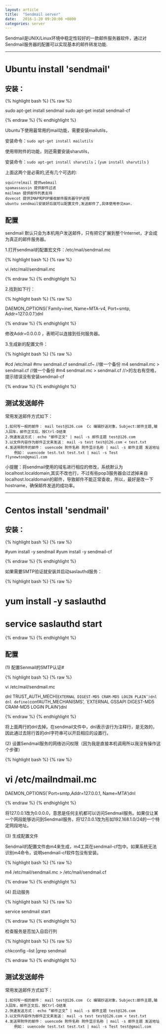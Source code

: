 ```yaml
---
layout: article
title:  "Sendmail server"
date:   2016-1-20 09:20:00 +0800
categories: server
---
```


Sendmail是UNIX/Linux环境中稳定性较好的一款邮件服务器软件，通过对Sendmail服务器的配置可以实现基本的邮件转发功能.

----------

# Ubuntu install 'sendmail' #

## 安装： ##

{% highlight bash %}
{% raw %}

sudo apt-get install sendmail
sudo apt-get install sendmail-cf

{% endraw %}
{% endhighlight %}

Ubuntu下使用最常用的mail功能，需要安装mailutils，

安装命令：`sudo apt-get install mailutils`

使用带附件的功能，则还需要安装sharutils，

安装命令：`sudo apt-get install sharutils`；（`yum install sharutils` )

上面这两个是必需的,还有几个可选的:

    squirrelmail 提供webmail
    spamassassin 提供邮件过滤
    mailman 提供邮件列表支持
    dovecot 提供IMAP和POP接收邮件服务器守护进程
    ubuntu sendmail安装好后就可以配置文件,发送邮件了,具体使用参见man.

## 配置 ##

sendmail 默认只会为本机用户发送邮件，只有把它扩展到整个Internet，才会成为真正的邮件服务器。

1.打开sendmail的配置宏文件：/etc/mail/sendmail.mc

{% highlight bash %}
{% raw %}

vi  /etc/mail/sendmail.mc

{% endraw %}
{% endhighlight %}

2.找到如下行：

{% highlight bash %}
{% raw %}

DAEMON_OPTIONS(`Family=inet,  Name=MTA-v4, Port=smtp, Addr=127.0.0.1′)dnl

{% endraw %}
{% endhighlight %}

修改Addr=0.0.0.0  ，表明可以连接到任何服务器。

3.生成新的配置文件：

{% highlight bash %}
{% raw %}

#cd /etc/mail
#mv sendmail.cf sendmail.cf~      //做一个备份
m4 sendmail.mc > sendmail.cf      //做一个备份 #m4 sendmail.mc > sendmail.cf   //>的左右有空格，提示错误没有安装sendmail-cf

{% endraw %}
{% endhighlight %}

## 测试发送邮件 ##

常用发送邮件方式如下：

    1.如何写一般的邮件： mail test@126.com  Cc 编辑抄送对象，Subject:邮件主题,输入回车，邮件正文后，按Ctrl-D结束
    2.快速发送方式： echo "邮件正文" | mail -s 邮件主题 test@126.com
    3.以文件内容作为邮件正文来发送： mail -s test test@126.com < test.txt
    4.发送带附件的邮件： uuencode 附件名称 附件显示名称 | mail -s 邮件主题 发送地址
		例如： uuencode test.txt test.txt | mail -s Test flynewton@gmail.com

小提醒：将sendmail使用的域名进行相应的修改，系统默认为localhost.localdomain,其实不改也行，不过有些pop3服务器会过滤掉来自localhost.localdomain的邮件，导致邮件不能正常查收，所以，最好是改一下 hostname，确保邮件发送的成功率。

----------

# Centos install 'sendmail' #

## 安装： ##

{% highlight bash %}
{% raw %}

#yum install -y sendmail
#yum install -y sendmail-cf

{% endraw %}
{% endhighlight %}

如果需要SMTP验证就安装并启动saslauthd服务：

{% highlight bash %}
{% raw %}

# yum install -y saslauthd
# service saslauthd start

{% endraw %}
{% endhighlight %}

## 配置 ##

(1) 配置Senmail的SMTP认证#

{% highlight bash %}
{% raw %}

vi /etc/mail/sendmail.mc 

dnl TRUST_AUTH_MECH(`EXTERNAL DIGEST-MD5 CRAM-MD5 LOGIN PLAIN’)dnl
dnl define(`confAUTH_MECHANISMS’, `EXTERNAL GSSAPI DIGEST-MD5 CRAM-MD5 LOGIN PLAIN’)dnl

{% endraw %}
{% endhighlight %}

将上面两行的dnl去掉。在sendmail文件中，dnl表示该行为注释行，是无效的，因此通过去除行首的dnl字符串可以开启相应的设置行。

(2) 设置Sendmail服务的网络访问权限（因为我是直接本机调用所以我没有操作这个步骤）

{% highlight bash %}
{% raw %}

# vi /etc/mailndmail.mc
DAEMON_OPTIONS(`Port=smtp,Addr=127.0.0.1, Name=MTA’)dnl

{% endraw %}
{% endhighlight %}

将127.0.0.1改为0.0.0.0，意思是任何主机都可以访问Sendmail服务。如果仅让某一个网段能够访问到Sendmail服务，将127.0.0.1改为形如192.168.1.0/24的一个特定网段地址。

(3) 生成配置文件

Sendmail的配置文件由m4来生成，m4工具在sendmail-cf包中。如果系统无法识别m4命令，说明sendmail-cf软件包没有安装。

{% highlight bash %}
{% raw %}

m4 /etc/mail/sendmail.mc > /etc/mail/sendmail.cf

{% endraw %}
{% endhighlight %}

(4) 启动服务

{% highlight bash %}
{% raw %}

service sendmail start

{% endraw %}
{% endhighlight %}

检查服务是否加入自启行列

{% highlight bash %}
{% raw %}

chkconfig –list |grep sendmail
 
{% endraw %}
{% endhighlight %}

## 测试发送邮件 ##

常用发送邮件方式如下：

    1.如何写一般的邮件： mail test@126.com  Cc 编辑抄送对象，Subject:邮件主题,输入回车，邮件正文后，按Ctrl-D结束
    2.快速发送方式： echo “邮件正文” | mail -s 邮件主题 test@126.com
    3.以文件内容作为邮件正文来发送： mail -s test test@126.com < test.txt
    4.发送带附件的邮件： uuencode 附件名称 附件显示名称 | mail -s 邮件主题 发送地址
		例如： uuencode test.txt test.txt | mail -s Test test@gmail.com